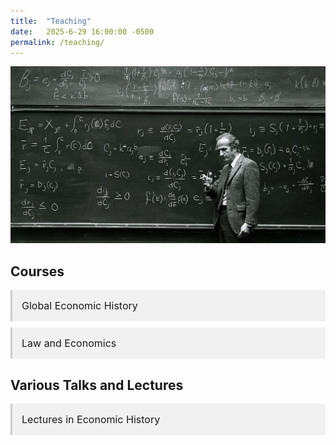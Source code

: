 ```yaml
---
title:  "Teaching"
date:   2025-6-29 16:00:00 -0500
permalink: /teaching/
---
```


![Becker](/assets/images/Becker.jpg)

## Courses

<details class="accordion">
  <summary>Global Economic History</summary>
  
  This set of lecture notes is the backbone of an undergraduate course on global economic history and political economy. I will link to the slidedecks as I develop the material.
  
<ul class="no-bullets">
  <li> 1. <a href="/assets/documents/HPE Slides/MalthusianEconomy.pdf">The Malthusian Economy</a></li>
  <li> 2. Violence and Social Orders</li>
  <li> 3. The Neolithic Revolution</li>
  <li> 4. The Origins of the State</li>
  <li> 5. Ancient Empires</li>
  <li> 6. Classical Greece</li>
  <li> 7. Ancient Rome</li>
  <li> 8. Ancient and Medieval China</li>
  <li> 9. The Islamic World</li>
  <li> 10. The Commercial Revolution</li>
  <li> 11. Feudal Political Economy</li>
  <li> 12. The Printing Press</li>
  <li> 13. The Protestant Reformation</li>
  <li> 14. The Rise of the Modern Nation-State</li>
  <li> 15. The Development of Representative Institutions</li>
  <li> 16. The Dutch Golden Age</li>
  <li> 17. The Origins of Political Liberalism</li>
  <li> 18. The British Industrial Revolution</li>
  <li> 19. Catching Up, Falling Behind</li>
  <li> 20. Life and Death in the People's Republics</li>
  <li> 21. America in the Twentieth Century</li>
</ul>
</details>

<details class="accordion">
  <summary>Law and Economics</summary>
  This set of lecture notes is the backbone of an introductory course on law and economics for undergraduates. Many of them have multiple parts. I will link to the slidedecks as I develop the material.
  
  <ul class="no-bullets">
  <li> 1. The Economics of Property</li>
  <li> 2. The Economics of Torts</li>
  <li> 3. The Economics of Contracts</li>
  <li> 4. The Economics of Dispute Resolution</li>
  <li> 5. The Economics of the Legal System </li>
  <li> 6. The Economics of Crime and Punishment</li>
  <li> 7. The Economics of Legislation and Regulation</li>
  <li> 8. The Economics of the Absurd</li>
</ul>
</details>


## Various Talks and Lectures

<details class="accordion">
  <summary>Lectures in Economic History</summary>
  
  <ul class="no-bullets">
    <li> <a href="/assets/documents/s/UR_Institutions_Growth.pdf">Institutions and Economic Growth</a></li>
      <li> <a href="/assets/documents/s/GreatDepression.pdf">The Great Depression</a></li>

</ul>
</details>

<style>
  details.accordion {
    margin-top: 10px;
    background-color: #f1f1f1;
    border: none;
    border-left: 3px solid #ccc;
    padding: 0;
    font-size: 16px;
  }

  details.accordion[open] {
    background-color: #fafafa;
  }

  details.accordion summary {
    cursor: pointer;
    padding: 15px;
    font-size: 16px;
    list-style: none;
  }

  details.accordion summary::-webkit-details-marker {
    display: none;
  }

  details.accordion > *:not(summary) {
    padding: 0 15px 15px;
  }

  details.accordion a {
    color: #336699;
    text-decoration: none;
  }

  details.accordion a:hover {
    text-decoration: underline;
  }
  
 .no-bullets {
    list-style-type: none;
    padding-left: 0;
    margin-left: 0;
    font-size: 16px;
  }

</style>
